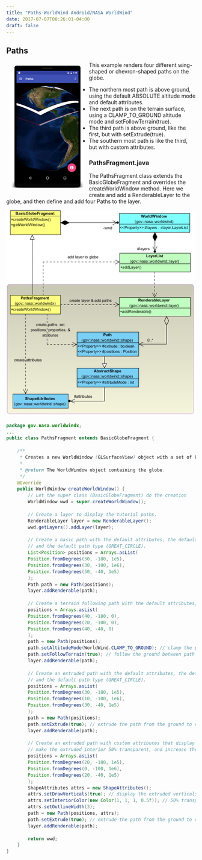 ```yaml
---
title: "Paths-WorldWind Android/NASA WorldWind"
date: 2017-07-07T00:26:01-04:00
draft: false
---
```


## Paths

<img src="/img/ww-android-paths.png" class="img-responsive" hspace="10" vspace="10" align="left">This example renders four different wing-shaped or chevron-shaped paths on the globe.

- The northern most path is above ground, using the default ABSOLUTE altitude mode and default attributes.
- The next path is on the terrain surface, using a CLAMP_TO_GROUND altitude mode and setFollowTerrain(true).
- The third path is above ground, like the first, but with setExtrude(true).
- The southern most path is like the third, but with custom attributes.

### PathsFragment.java

The PathsFragment class extends the BasicGlobeFragment and overrides the createWorldWindow method. Here we create and add a RenderableLayer to the globe, and then define and add four Paths to the layer.

<img src="/img/ww-android-paths-classes.png" class="img-responsive center-block">

```java
package gov.nasa.worldwindx;
...
public class PathsFragment extends BasicGlobeFragment {

    /**
     * Creates a new WorldWindow (GLSurfaceView) object with a set of Path shapes
     *
     * @return The WorldWindow object containing the globe.
     */
    @Override
    public WorldWindow createWorldWindow() {
        // Let the super class (BasicGlobeFragment) do the creation
        WorldWindow wwd = super.createWorldWindow();

        // Create a layer to display the tutorial paths.
        RenderableLayer layer = new RenderableLayer();
        wwd.getLayers().addLayer(layer);

        // Create a basic path with the default attributes, the default altitude mode (ABSOLUTE),
        // and the default path type (GREAT_CIRCLE).
        List<Position> positions = Arrays.asList(
        Position.fromDegrees(50, -180, 1e5),
        Position.fromDegrees(30, -100, 1e6),
        Position.fromDegrees(50, -40, 1e5)
        );
        Path path = new Path(positions);
        layer.addRenderable(path);

        // Create a terrain following path with the default attributes, and the default path type (GREAT_CIRCLE).
        positions = Arrays.asList(
        Position.fromDegrees(40, -180, 0),
        Position.fromDegrees(20, -100, 0),
        Position.fromDegrees(40, -40, 0)
        );
        path = new Path(positions);
        path.setAltitudeMode(WorldWind.CLAMP_TO_GROUND); // clamp the path vertices to the ground
        path.setFollowTerrain(true); // follow the ground between path vertices
        layer.addRenderable(path);

        // Create an extruded path with the default attributes, the default altitude mode (ABSOLUTE),
        // and the default path type (GREAT_CIRCLE).
        positions = Arrays.asList(
        Position.fromDegrees(30, -180, 1e5),
        Position.fromDegrees(10, -100, 1e6),
        Position.fromDegrees(30, -40, 1e5)
        );
        path = new Path(positions);
        path.setExtrude(true); // extrude the path from the ground to each path position's altitude
        layer.addRenderable(path);

        // Create an extruded path with custom attributes that display the extruded vertical lines,
        // make the extruded interior 50% transparent, and increase the path line with.
        positions = Arrays.asList(
        Position.fromDegrees(20, -180, 1e5),
        Position.fromDegrees(0, -100, 1e6),
        Position.fromDegrees(20, -40, 1e5)
        );
        ShapeAttributes attrs = new ShapeAttributes();
        attrs.setDrawVerticals(true); // display the extruded verticals
        attrs.setInteriorColor(new Color(1, 1, 1, 0.5f)); // 50% transparent white
        attrs.setOutlineWidth(3);
        path = new Path(positions, attrs);
        path.setExtrude(true); // extrude the path from the ground to each path position's altitude
        layer.addRenderable(path);

        return wwd;
    }
}
```